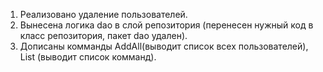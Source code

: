1. Реализовано удаление пользователей.
2. Вынесена логика dao в слой репозитория (перенесен нужный код в класс репозитория, пакет dao удален).
3. Дописаны комманды AddAll(выводит список всех пользователей), List (выводит список комманд).
